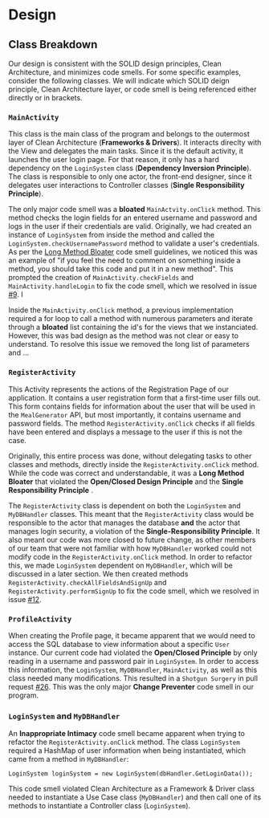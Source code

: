 # Design

## Class Breakdown

Our design is consistent with the SOLID design principles, Clean Architecture, and minimizes code smells. For some specific examples, consider the following classes. We will indicate which SOLID deign principle, Clean Architecture layer, or code smell is being referenced either directly or in brackets.

### ``MainActivity``

This class is the main class of the program and belongs to the outermost layer of Clean Architecture (**Frameworks & Drivers**). It interacts direclty with the View and delegates the main tasks. Since it is the default activity, it launches the user login page. For that reason, it only has a hard dependency on the ``LoginSystem`` class (**Dependency Inversion Principle**). The class is responsible to only one actor, the front-end designer, since it delegates user interactions to Controller classes (**Single Responsibility Principle**). 

The only major code smell was a **bloated** ``MainActvity.onClick`` method. This method checks the login fields for an entered username and password and logs in the user if their credentials are valid. Originally, we had created an instance of  ``LoginSystem`` from inside the method and called the ``LoginSystem.checkUsernamePassword`` method to validate a user's credentials. As per the [Long Method Bloater](https://refactoring.guru/smells/long-method) code smell guidelines, we noticed this was an example of "if you feel the need to comment on something inside a method, you should take this code and put it in a new method". This prompted the creation of ``MainActivity.checkFields`` and ``MainActivity.handleLogin`` to fix the code smell, which we resolved in issue [#9](https://github.com/CSC207-UofT/course-project-group-048/issues/9). I

Inside the ``MainActivity.onClick`` method, a previous implementation required a for loop to call a method with numerous parameters and iterate through a **bloated** list containing the id's for the views that we instanciated. However, this was bad design as the method was not clear or easy to understand. To resolve this issue we removed the long list of parameters and ...

### ``RegisterActivity``

This Activity represents the actions of the Registration Page of our application. It contains a user registration form that a first-time user fills out. This form contains fields for information about the user that will be used in the ``MealGenerator`` API, but most importantly, it contains username and password fields. The method ``RegisterActivity.onClick`` checks if all fields have been entered and displays a message to the user if this is not the case. 

Originally, this entire process was done, without delegating tasks to other classes and methods, directly inside the ``RegisterActivity.onClick`` method. While the code was correct and understandable, it was a **Long Method Bloater** that violated the **Open/Closed Design Principle** and the **Single Responsibility Principle** .

The ``RegisterActivity`` class is dependent on both the ``LoginSystem`` and ``MyDBHandler`` classes. This meant that the ``RegisterActivity`` class would be responsible to the actor that manages the database **and** the actor that manages login security, a violation of the **Single-Responsibility Principle**. It also meant our code was more closed to future change, as other members of our team that were not familiar with how ``MyDBHandler`` worked could not modify code in the ``RegisterActivity.onClick`` method. In order to refactor this, we made ``LoginSystem`` dependent on ``MyDBHandler``, which will be discussed in a later section. We then created methods  ``RegisterActivity.checkAllFieldsAndSignUp`` and ``RegisterActivity.performSignUp`` to fix the code smell, which we resolved in issue [#12](https://github.com/CSC207-UofT/course-project-group-048/issues/12).

### ``ProfileActivity``

When creating the Profile page, it became apparent that we would need to access the SQL database to view information about a specific ``User`` instance. Our current code had violated the **Open/Closed Principle** by only reading in a username and password pair in ``LoginSystem``. In order to access this information, the ``LoginSystem``, ``MyDBHandler``, ``MainActivity``, as well as this class needed many modifications. This resulted in a ``Shotgun Surgery`` in pull request [#26](https://github.com/CSC207-UofT/course-project-group-048/pull/26). This was the only major **Change Preventer** code smell in our program.

### ``LoginSystem`` and ``MyDBHandler``

An **Inappropriate Intimacy** code smell became apparent when trying to refactor the ``RegisterActivity.onClick`` method. The class ``LoginSystem`` required a HashMap of user information when being instantiated, which came from a method in ``MyDBHandler``:

``LoginSystem loginSystem = new LoginSystem(dbHandler.GetLoginData());``

This code smell violated Clean Architecture as a Framework & Driver class needed to instantiate a Use Case class (``MyDBHandler``) and then call one of its methods to instantiate a Controller class (``LoginSystem``). 
